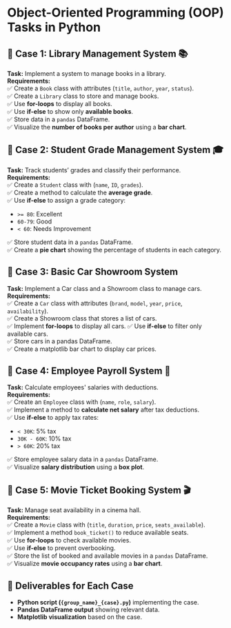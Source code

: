 # Object-Oriented Programming (OOP) Tasks in Python

## 📌 Case 1: Library Management System 📚
**Task:** Implement a system to manage books in a library.  
**Requirements:**  
✅ Create a `Book` class with attributes (`title`, `author`, `year`, `status`).  
✅ Create a `Library` class to store and manage books.  
✅ Use **for-loops** to display all books.  
✅ Use **if-else** to show only **available books**.  
✅ Store data in a `pandas` DataFrame.  
✅ Visualize the **number of books per author** using a **bar chart**.  

## 📌 Case 2: Student Grade Management System 🎓
**Task:** Track students’ grades and classify their performance.    
**Requirements:**  
✅ Create a `Student` class with (`name`, `ID`, `grades`).  
✅ Create a method to calculate the **average grade**.  
✅ Use **if-else** to assign a grade category:  

   - `>= 80`: Excellent  
   - `60-79`: Good  
   - `< 60`: Needs Improvement

✅ Store student data in a `pandas` DataFrame.  
✅ Create a **pie chart** showing the percentage of students in each category.

## 📌 Case 3: Basic Car Showroom System
**Task:** Implement a Car class and a Showroom class to manage cars.    
**Requirements:**   
✅ Create a `Car` class with attributes (`brand`, `model`, `year`, `price`, `availability`).    
✅ Create a Showroom class that stores a list of cars.  
✅ Implement **for-loops** to display all cars. 
✅ Use **if-else** to filter only available cars.   
✅ Store cars in a pandas DataFrame.    
✅ Create a matplotlib bar chart to display car prices. 

## 📌 Case 4: Employee Payroll System 💼
**Task:** Calculate employees' salaries with deductions.  
**Requirements:**  
✅ Create an `Employee` class with (`name`, `role`, `salary`).  
✅ Implement a method to **calculate net salary** after tax deductions.  
✅ Use **if-else** to apply tax rates:  

   - `< 30K`: 5% tax  
   - `30K - 60K`: 10% tax  
   - `> 60K`: 20% tax  

✅ Store employee salary data in a `pandas` DataFrame.  
✅ Visualize **salary distribution** using a **box plot**.  

## 📌 Case 5: Movie Ticket Booking System 🎬
**Task:** Manage seat availability in a cinema hall.  
**Requirements:**  
✅ Create a `Movie` class with (`title`, `duration`, `price`, `seats_available`).  
✅ Implement a method `book_ticket()` to reduce available seats.  
✅ Use **for-loops** to check available movies.  
✅ Use **if-else** to prevent overbooking.  
✅ Store the list of booked and available movies in a `pandas` DataFrame.  
✅ Visualize **movie occupancy rates** using a **bar chart**.  

## 📝 Deliverables for Each Case
- **Python script (`{group_name}_{case}.py`)** implementing the case.  
- **Pandas DataFrame output** showing relevant data.  
- **Matplotlib visualization** based on the case.  
